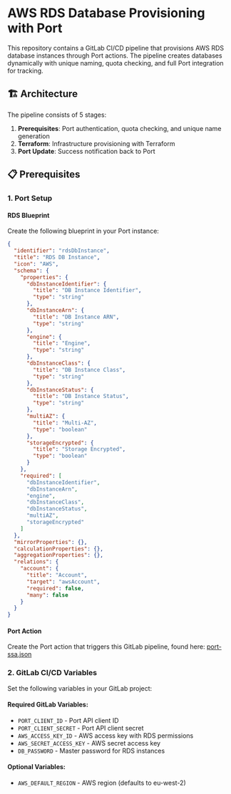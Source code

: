# AWS RDS Database Provisioning with Port

This repository contains a GitLab CI/CD pipeline that provisions AWS RDS database instances through Port actions. The pipeline creates databases dynamically with unique naming, quota checking, and full Port integration for tracking.

## 🏗️ Architecture

The pipeline consists of 5 stages:
1. **Prerequisites**: Port authentication, quota checking, and unique name generation
2. **Terraform**: Infrastructure provisioning with Terraform
3. **Port Update**: Success notification back to Port

## 📋 Prerequisites

### 1. Port Setup

#### RDS Blueprint
Create the following blueprint in your Port instance:

```json
{
  "identifier": "rdsDbInstance",
  "title": "RDS DB Instance",
  "icon": "AWS",
  "schema": {
    "properties": {
      "dbInstanceIdentifier": {
        "title": "DB Instance Identifier",
        "type": "string"
      },
      "dbInstanceArn": {
        "title": "DB Instance ARN",
        "type": "string"
      },
      "engine": {
        "title": "Engine",
        "type": "string"
      },
      "dbInstanceClass": {
        "title": "DB Instance Class",
        "type": "string"
      },
      "dbInstanceStatus": {
        "title": "DB Instance Status",
        "type": "string"
      },
      "multiAZ": {
        "title": "Multi-AZ",
        "type": "boolean"
      },
      "storageEncrypted": {
        "title": "Storage Encrypted",
        "type": "boolean"
      }
    },
    "required": [
      "dbInstanceIdentifier",
      "dbInstanceArn", 
      "engine",
      "dbInstanceClass",
      "dbInstanceStatus",
      "multiAZ",
      "storageEncrypted"
    ]
  },
  "mirrorProperties": {},
  "calculationProperties": {},
  "aggregationProperties": {},
  "relations": {
    "account": {
      "title": "Account",
      "target": "awsAccount",
      "required": false,
      "many": false
    }
  }
}
```

#### Port Action
Create the Port action that triggers this GitLab pipeline, found here: [port-ssa.json](./port-sss.json)

### 2. GitLab CI/CD Variables

Set the following variables in your GitLab project:

#### Required GitLab Variables:
- `PORT_CLIENT_ID` - Port API client ID
- `PORT_CLIENT_SECRET` - Port API client secret  
- `AWS_ACCESS_KEY_ID` - AWS access key with RDS permissions
- `AWS_SECRET_ACCESS_KEY` - AWS secret access key
- `DB_PASSWORD` - Master password for RDS instances

#### Optional Variables:
- `AWS_DEFAULT_REGION` - AWS region (defaults to eu-west-2)

